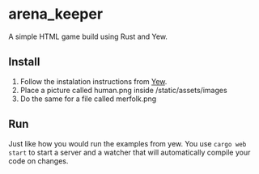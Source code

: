 # arena_keeper

A simple HTML game build using Rust and Yew.

## Install
1. Follow the instalation instructions from [Yew](https://github.com/DenisKolodin/yew/tree/0.4.0).
2. Place a picture called human.png inside /static/assets/images
3. Do the same for a file called merfolk.png
## Run
Just like how you would run the examples from yew.
You use `cargo web start` to start a server and a watcher that will automatically compile your code on changes.

